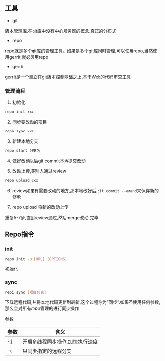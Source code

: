 <!--
 * @Description: 
 * @Version: 1.0
 * @Author: DaLao
 * @Email: dalao_li@163.com
 * @Date: 2022-02-13 19:00:24
 * @LastEditors: DaLao
 * @LastEditTime: 2022-07-03 01:10:53
-->


## 工具


- git

版本管理库,在git库中没有中心服务器的概念,真正的分布式

- repo

repo就是多个git库的管理工具。如果是多个git库同时管理,可以使用repo,当然使用gerrit,就必须用repo

- gerrit

gerrit是一个建立在git版本控制基础之上,基于Web的代码审查工具



### 管理流程

1. 初始化

```sh
repo init xxx
```

2. 同步要改动的项目

```sh
repo sync xxx
```

3. 新建本地分支

```sh
repo start 分支名
```

4. 做好改动以后git commit本地提交改动

5. 改动上传,等别人通过review

```sh
repo upload xxx
```

6. review如果有需要改动的地方,那本地改好后,`git commit --amend`来保存新的修改

7. repo upload 将新的改动上传

重复5-7步,直到review通过,然后merge改动,完毕



## Repo指令


### init

```sh
repo init -u [URL] [OPTIONS]
```
初始化



### sync

```sh
repi sync [项目列表]
```

下载远程代码,并将本地代码更新到最新,这个过程称为“同步”.如果不使用任何参数,那么会对所有$repo$管理的进行同步操作


参数

| 参数 | 含义                            |
| ---- | ------------------------------- |
| `-j` | 开启多线程同步操作,加快执行速度 |
| `-c` | 只同步指定的远程分支            |

